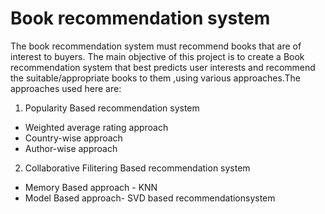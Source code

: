 # Book recommendation system
 The book recommendation system must recommend books that are of interest to buyers. The main objective of this project  is to create a Book recommendation system that best predicts user interests and recommend the suitable/appropriate books to them ,using various approaches.The approaches used here are:
 1. Popularity Based recommendation system
   - Weighted average rating approach
   - Country-wise approach
   - Author-wise approach
 2. Collaborative Filitering Based recommendation system
   - Memory Based approach - KNN
   - Model Based approach- SVD based recommendationsystem 
 
